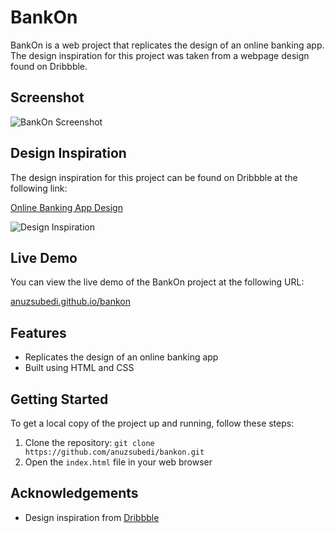 # BankOn

BankOn is a web project that replicates the design of an online banking app. The design inspiration for this project was taken from a webpage design found on Dribbble.

## Screenshot

![BankOn Screenshot](https://i.imgur.com/L3Sf0lS.png)

## Design Inspiration

The design inspiration for this project can be found on Dribbble at the following link:

[Online Banking App Design](https://dribbble.com/shots/18852441-Online-Banking-App-Design)

![Design Inspiration](https://cdn.dribbble.com/userupload/3161675/file/original-1180ca7e5f0fad9505c763ece4d27de6.png?resize=2048x1536)

## Live Demo

You can view the live demo of the BankOn project at the following URL:

[anuzsubedi.github.io/bankon](https://anuzsubedi.github.io/bankon)

## Features

- Replicates the design of an online banking app
- Built using HTML and CSS

## Getting Started

To get a local copy of the project up and running, follow these steps:

1. Clone the repository: `git clone https://github.com/anuzsubedi/bankon.git`
2. Open the `index.html` file in your web browser

<!-- ## License

This project is licensed under the [MIT License](LICENSE). -->

## Acknowledgements

- Design inspiration from [Dribbble](https://dribbble.com/)
